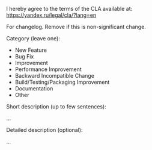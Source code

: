 I hereby agree to the terms of the CLA available at: https://yandex.ru/legal/cla/?lang=en

For changelog. Remove if this is non-significant change.

Category (leave one):

- New Feature
- Bug Fix
- Improvement
- Performance Improvement
- Backward Incompatible Change
- Build/Testing/Packaging Improvement
- Documentation
- Other

Short description (up to few sentences):

...

Detailed description (optional):

...
